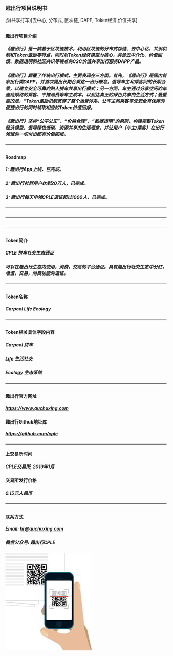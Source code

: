 ### 趣出行项目说明书
@(共享打车)[去中心, 分布式, 区块链, DAPP, Token经济,价值共享]
## 
## 
#### 趣出行项目介绍
##### 《趣出行》是一款基于区块链技术，利用区块链的分布式存储、去中心化、共识机制和Token激励等特点，同时以Token经济模型为核心，具备去中介化、价值回馈、数据透明和社区共识等特点的C2C价值共享出行服务DAPP产品。

##### 《趣出行》颠覆了传统出行模式，主要表现在三方面。首先，《趣出行》是国内首家出行类DAPP，并首次提出长期合乘这一出行概念，倡导车主和乘客间的长期合乘，以建立安全可靠的熟人拼车共享出行模式；另一方面，车主通过分享空闲的车座给顺路的乘客、平摊油费等车主成本，以到达真正的绿色共享的生活方式；最重要的是，“Token激励机制贯穿了整个运营体系，让车主和乘客享受安全有保障的便捷出行的同时领取相应的Token价值回报。

##### 《趣出行》坚持“公平公正”、“价格合理”、“数据透明”的原则，构建完整Token经济模型，倡导绿色低碳、资源共享的生活理念，并让用户（车主/乘客）在出行领域的一切付出都有价值回报。

-------------------------------
## 
#### Roadmap
##### 1:  趣出行App上线，已完成。
##### 2:  趣出行社群用户达到20万人，已完成。
##### 3:  趣出行每天申领CPLE通证超过1000人，已完成。

-------------------------------

## 
## 

-------------------------------

## 

-------------------------------
## 
#### Token简介
##### CPLE 拼车社交生态通证
##### 可以在趣出行生态内使用，消费，交易的平台通证。具有趣出行社交生态中分红，增值，交易，消费功能的通证。

-------------------------------
## 
#### Token名称
##### Carpool Life Ecology

-------------------------------
## 
#### Token相关具体字段内容
##### Carpool 拼车
##### Life 生活社交 
#####  Ecology 生态系统

-------------------------------
## 
#### 趣出行官方网址
##### https://www.quchuxing.com

#### 趣出行Github地址库
##### https://github.com/cple

-------------------------------

#### 上交易所时间
##### CPLE交易所, 2019年1月
#### 交易所发行价格
##### 0.15元人民币

-------------------------------
## 
#### 联系方式
##### Email: hr@quchuxing.com
##### 微信公众号: 趣出行CPLE

 ![image](https://github.com/newblock/cple/blob/master/scan.png)